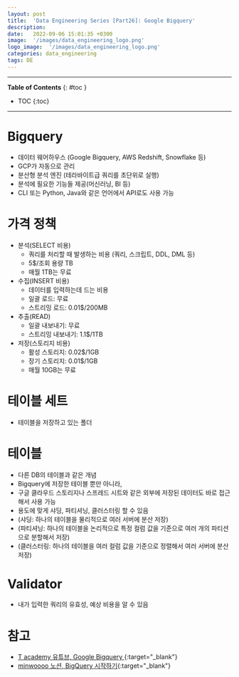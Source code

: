 ```yaml
---
layout: post
title:  'Data Engineering Series [Part26]: Google Bigquery'
description: 
date:   2022-09-06 15:01:35 +0300
image:  '/images/data_engineering_logo.png'
logo_image:  '/images/data_engineering_logo.png'
categories: data_engineering
tags: DE
---
```

---

**Table of Contents**
{: #toc }
*  TOC
{:toc}

---

# Bigquery

- 데이터 웨어하우스 (Google Bigquery, AWS Redshift, Snowflake 등)
- GCP가 자동으로 관리
- 분산형 분석 엔진 (테라바이트급 쿼리를 초단위로 실행)
- 분석에 필요한 기능들 제공(머신러닝, BI 등)
- CLI 또는 Python, Java와 같은 언어에서 API로도 사용 가능

# 가격 정책

- 분석(SELECT 비용)
  - 쿼리를 처리할 때 발생하는 비용 (쿼리, 스크립트, DDL, DML 등)
  - 5$/조회 용량 TB
  - 매월 1TB는 무료
- 수집(INSERT 비용)
  - 데이터를 입력하는데 드는 비용
  - 일괄 로드: 무료
  - 스트리밍 로드: 0.01$/200MB
- 추출(READ)
  - 일괄 내보내기: 무료
  - 스트리밍 내보내기: 1.1$/1TB
- 저장(스토리지 비용)
  - 활성 스토리지: 0.02$/1GB
  - 장기 스토리지: 0.01$/1GB
  - 매월 10GB는 무료

# 테이블 세트

- 테이블을 저장하고 있는 폴더

# 테이블

- 다른 DB의 테이블과 같은 개념
- Bigquery에 저장한 테이블 뿐만 아니라, 
- 구글 클라우드 스토리지나 스프레드 시트와 같은 외부에 저장된 데이터도 바로 접근해서 사용 가능
- 용도에 맞게 샤딩, 파티셔닝, 클러스터링 할 수 있음
- (샤딩: 하나의 테이블을 물리적으로 여러 서버에 분산 저장)
- (파티셔닝: 하나의 테이블을 논리적으로 특정 컬럼 값을 기준으로 여러 개의 파티션으로 분할해서 저장)
- (클러스터링: 하나의 테이블을 여러 컬럼 값을 기준으로 정렬해서 여러 서버에 분산 저장)

# Validator

- 내가 입력한 쿼리의 유효성, 예상 비용을 알 수 있음









# 참고

- [T academy 유튜브, Google Bigquery ](https://www.youtube.com/watch?v=MILy4dzSGk4&list=PLghTMrY7fIM5fupKwEHQxw9ihqQAXeo3-){:target="_blank"}
- [minwoooo 노션, BigQuery 시작하기](https://minwoooo.notion.site/BigQuery-2a4012d6cb2a466fa71c0345da7898d4#8b6c70978dbc4b81b97affa3afe9844d){:target="_blank"}